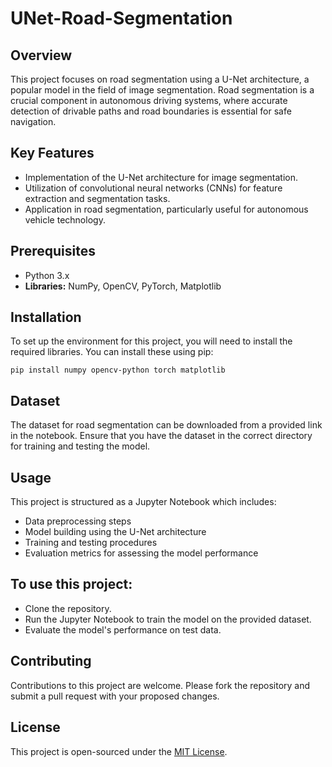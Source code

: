 # UNet-Road-Segmentation

## Overview

This project focuses on road segmentation using a U-Net architecture, a popular model in the field of image segmentation. Road segmentation is a crucial component in autonomous driving systems, where accurate detection of drivable paths and road boundaries is essential for safe navigation.

## Key Features

- Implementation of the U-Net architecture for image segmentation.
- Utilization of convolutional neural networks (CNNs) for feature extraction and segmentation tasks.
- Application in road segmentation, particularly useful for autonomous vehicle technology.

## Prerequisites

- Python 3.x
- **Libraries:** NumPy, OpenCV, PyTorch, Matplotlib

## Installation

To set up the environment for this project, you will need to install the required libraries. You can install these using pip:

```pip install numpy opencv-python torch matplotlib```

## Dataset

The dataset for road segmentation can be downloaded from a provided link in the notebook. Ensure that you have the dataset in the correct directory for training and testing the model.

## Usage

This project is structured as a Jupyter Notebook which includes:

- Data preprocessing steps
- Model building using the U-Net architecture
- Training and testing procedures
- Evaluation metrics for assessing the model performance

## To use this project:

- Clone the repository.
- Run the Jupyter Notebook to train the model on the provided dataset.
- Evaluate the model's performance on test data.

## Contributing

Contributions to this project are welcome. Please fork the repository and submit a pull request with your proposed changes.

## License

This project is open-sourced under the [MIT License](https://opensource.org/license/mit/).
